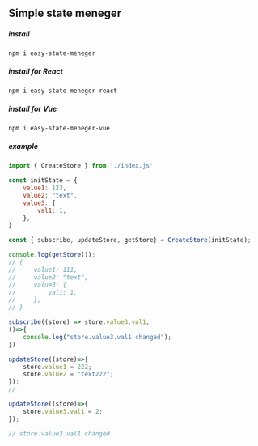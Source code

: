 ## Simple state meneger

##### install
```
npm i easy-state-meneger
```
##### install for React
```
npm i easy-state-meneger-react
```
##### install for Vue
```
npm i easy-state-meneger-vue
```

##### example
```javascript
import { CreateStore } from './index.js'

const initState = {
    value1: 123,
    value2: "text",
    value3: {
        val1: 1,
    },
}

const { subscribe, updateStore, getStore} = CreateStore(initState);

console.log(getStore());
// {
//     value1: 111,
//     value2: "text",
//     value3: {
//         val1: 1,
//     },
// }

subscribe((store) => store.value3.val1, 
()=>{
    console.log("store.value3.val1 changed"); 
})

updateStore((store)=>{
    store.value1 = 222;
    store.value2 = "text222";
});
// 

updateStore((store)=>{
    store.value3.val1 = 2;
});

// store.value3.val1 changed
```
